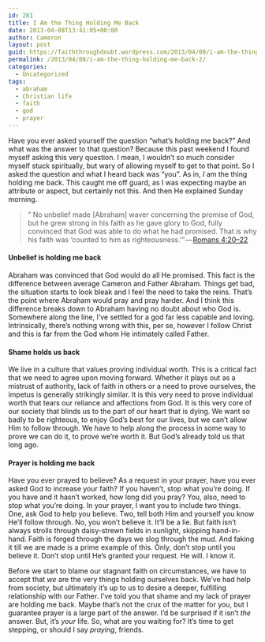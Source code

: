 ```yaml
---
id: 281
title: I Am the Thing Holding Me Back
date: 2013-04-08T13:41:05+00:00
author: Cameron
layout: post
guid: https://faiththroughdoubt.wordpress.com/2013/04/08/i-am-the-thing-holding-me-back/
permalink: /2013/04/08/i-am-the-thing-holding-me-back-2/
categories:
  - Uncategorized
tags:
  - abraham
  - Christian life
  - faith
  - god
  - prayer
---
```

Have you ever asked yourself the question “what’s holding me back?” And what was the answer to that question? Because this past weekend I found myself asking this very question. I mean, I wouldn’t so much consider myself stuck spiritually, but wary of allowing myself to get to that point. So I asked the question and what I heard back was “you”. As in, _I_ am the thing holding me back. This caught me off guard, as I was expecting maybe an attribute or aspect, but certainly not this. And then He explained Sunday morning.

> “ No unbelief made [Abraham] waver concerning the promise of God, but he grew strong in his faith as he gave glory to God, fully convinced that God was able to do what he had promised. That is why his faith was ‘counted to him as righteousness.’” — <a href="http://www.biblegateway.com/passage/?search=Romans%204:20-22&version=ESV" title="Romans 4:20-22" target="_blank">Romans 4:20–22</a> 

#### Unbelief is holding me back

Abraham was convinced that God would do all He promised. This fact is the difference between average Cameron and Father Abraham. Things get bad, the situation starts to look bleak and I feel the need to take the reins. That’s the point where Abraham would pray and pray harder. And I think this difference breaks down to Abraham having no doubt about who God is. Somewhere along the line, I’ve settled for a god far less capable and loving. Intrinsically, there’s nothing wrong with this, per se, however I follow Christ and this is far from the God whom He intimately called Father.

#### Shame holds us back

We live in a culture that values proving individual worth. This is a critical fact that we need to agree upon moving forward. Whether it plays out as a mistrust of authority, lack of faith in others or a need to prove ourselves, the impetus is generally strikingly similar. It is this very need to prove individual worth that tears our reliance and affections from God. It is this very core of our society that blinds us to the part of our heart that is dying. We want so badly to be righteous, to enjoy God’s best for our lives, but we can’t allow Him to follow through. We have to help along the process in some way to prove we can do it, to prove we’re worth it. But God’s already told us that long ago.

#### Prayer is holding me back

Have you ever prayed to believe? As a request in your prayer, have you ever asked God to increase your faith? If you haven’t, stop what you’re doing. If you have and it hasn’t worked, how long did you pray? You, also, need to stop what you’re doing. In your prayer, I want you to include two things. One, ask God to help you believe. Two, tell both Him and yourself you know He’ll follow through. No, you won’t believe it. It’ll be a lie. But faith isn’t always strolls through daisy-strewn fields in sunlight, skipping hand-in-hand. Faith is forged through the days we slog through the mud. And faking it till we are made is a prime example of this. Only, don’t stop until you believe it. Don’t stop until He’s granted your request. He will. I know it.

Before we start to blame our stagnant faith on circumstances, we have to accept that _we_ are the very things holding ourselves back. We’ve had help from society, but ultimately it’s up to us to desire a deeper, fulfilling relationship with our Father. I’ve told you that shame and my lack of prayer are holding me back. Maybe that’s not the crux of the matter for you, but I guarantee prayer is a large part of the answer. I’d be surprised if it isn’t _the_ answer. But, it’s _your_ life. So, what are you waiting for? It’s time to get stepping, or should I say _praying_, friends.